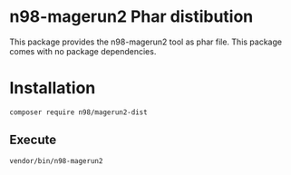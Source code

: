 # n98-magerun2 Phar distibution

This package provides the n98-magerun2 tool as phar file.
This package comes with no package dependencies.

# Installation


```
composer require n98/magerun2-dist
```

## Execute


```
vendor/bin/n98-magerun2
```

